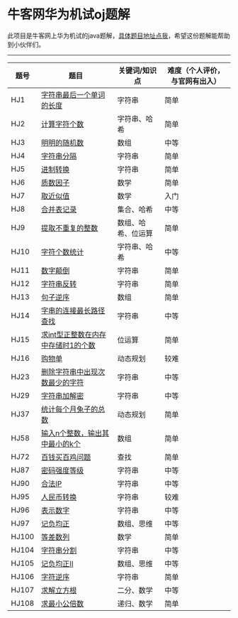 # 牛客网华为机试oj题解

此项目是牛客网上华为机试的java题解，[具体题目地址点我](https://www.nowcoder.com/ta/huawei/)，希望这份题解能帮助到小伙伴们。

---

| 题号 | 题目 | 关键词/知识点 | 难度（个人评价，与官网有出入） |
|---|---|---|---|
| HJ1 | [字符串最后一个单词的长度](src/problems/HJ1.java) | 字符串 | 简单 |
| HJ2 | [计算字符个数](src/problems/HJ2.java) | 字符串、哈希 | 简单 |
| HJ3 | [明明的随机数](src/problems/HJ3.java) | 数组 | 中等 |
| HJ4 | [字符串分隔](src/problems/HJ4.java) | 字符串 | 简单 |
| HJ5 | [进制转换](src/problems/HJ5.java) | 字符串 | 简单 |
| HJ6 | [质数因子](src/problems/HJ6.java) | 数学 | 简单 |
| HJ7 | [取近似值](src/problems/HJ7.java) | 数学 | 入门 |
| HJ8 | [合并表记录](src/problems/HJ8.java) | 集合、哈希 | 中等 |
| HJ9 | [提取不重复的整数](src/problems/HJ9.java) | 数组、哈希、位运算 | 简单 |
| HJ10 | [字符个数统计](src/problems/HJ10.java) | 字符串、哈希 | 中等 |
| HJ11 | [数字颠倒](src/problems/HJ11.java) | 字符串 | 简单 |
| HJ12 | [字符串反转](src/problems/HJ12.java) | 字符串 | 简单 |
| HJ13 | [句子逆序](src/problems/HJ13.java) | 数组 | 简单 |
| HJ14 | [字串的连接最长路径查找](src/problems/HJ14.java) | 字符串 | 中等 |
| HJ15 | [求int型正整数在内存中存储时1的个数](src/problems/HJ15.java) | 位运算 | 简单 |
| HJ16 | [购物单](src/problems/HJ16.java) | 动态规划 | 较难 |
| HJ23 | [删除字符串中出现次数最少的字符](src/problems/HJ23.java) | 字符串 | 中等 |
| HJ29 | [字符串加解密](src/problems/HJ29.java) | 字符串 | 中等 |
| HJ37 | [统计每个月兔子的总数](src/problems/HJ37.java) | 动态规划 | 简单 |
| HJ58 | [输入n个整数，输出其中最小的k个](src/problems/HJ58.java) | 数组 | 简单 |
| HJ72 | [百钱买百鸡问题](src/problems/HJ72.java) | 查找 | 简单 |
| HJ87 | [密码强度等级](src/problems/HJ87.java) | 字符串 | 中等 |
| HJ90 | [合法IP](src/problems/HJ90.java) | 字符串 | 中等 |
| HJ95 | [人民币转换](src/problems/HJ95.java) | 字符串 | 较难 |
| HJ96 | [表示数字](src/problems/HJ96.java) | 字符串 | 中等 |
| HJ97 | [记负均正](src/problems/HJ97.java) | 数组、思维 | 中等 |
| HJ100 | [等差数列](src/problems/HJ100.java) | 数学 | 简单 |
| HJ104 | [字符串分割](src/problems/HJ104.java) | 字符串 | 中等 |
| HJ105 | [记负均正II](src/problems/HJ105.java) | 数组、思维 | 中等 |
| HJ106 | [字符逆序](src/problems/HJ106.java) | 字符串 | 简单 |
| HJ107 | [求解立方根](src/problems/HJ108.java) | 二分、数学 | 中等 |
| HJ108 | [求最小公倍数](src/problems/HJ108.java) | 递归、数学 | 简单 |